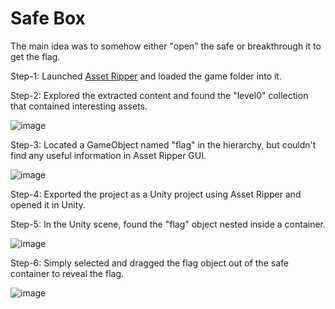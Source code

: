 # Safe Box

The main idea was to somehow either "open" the safe or breakthrough it to get the flag.

Step-1:
Launched [Asset Ripper](https://assetripper.github.io/AssetRipper/) and loaded the game folder into it.

Step-2:
Explored the extracted content and found the "level0" collection that contained interesting assets.

![image](https://github.com/user-attachments/assets/ffb5044a-aaf8-4cc4-8bcf-03074262ec18)


Step-3:
Located a GameObject named "flag" in the hierarchy, but couldn't find any useful information in Asset Ripper GUI.

![image](https://github.com/user-attachments/assets/3ba14ae0-bd87-4bfd-b4bc-d0b7a867fa75)

Step-4:
Exported the project as a Unity project using Asset Ripper and opened it in Unity.

Step-5:
In the Unity scene, found the "flag" object nested inside a container.

![image](https://github.com/user-attachments/assets/1275ee25-852f-4c3b-9e79-a6e250b4eb8c)

Step-6:
Simply selected and dragged the flag object out of the safe container to reveal the flag.

![image](https://github.com/user-attachments/assets/918ed1ab-9e15-435a-baa1-8bdd4fc0a877)
